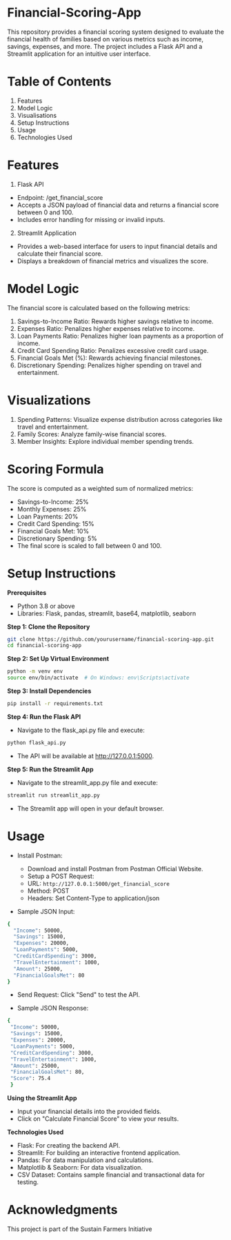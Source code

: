 # Financial-Scoring-App

This repository provides a financial scoring system designed to evaluate the financial health of families based on various metrics such as income, savings, expenses, and more. The project includes a Flask API and a Streamlit application for an intuitive user interface.

# Table of Contents
1. Features
2. Model Logic
3. Visualisations
4. Setup Instructions
5. Usage
6. Technologies Used

# Features
1. Flask API
  * Endpoint: /get_financial_score
  * Accepts a JSON payload of financial data and returns a financial score between 0 and 100.
  * Includes error handling for missing or invalid inputs.
    
2. Streamlit Application
  * Provides a web-based interface for users to input financial details and calculate their financial score.
  * Displays a breakdown of financial metrics and visualizes the score.
    
# Model Logic
The financial score is calculated based on the following metrics:
  1. Savings-to-Income Ratio: Rewards higher savings relative to income.
  2. Expenses Ratio: Penalizes higher expenses relative to income.
  3. Loan Payments Ratio: Penalizes higher loan payments as a proportion of income.
  4. Credit Card Spending Ratio: Penalizes excessive credit card usage.
  5. Financial Goals Met (%): Rewards achieving financial milestones.
  6. Discretionary Spending: Penalizes higher spending on travel and entertainment.

# Visualizations
1. Spending Patterns: Visualize expense distribution across categories like travel and entertainment.
2. Family Scores: Analyze family-wise financial scores.
3. Member Insights: Explore individual member spending trends.

# Scoring Formula
The score is computed as a weighted sum of normalized metrics:
  * Savings-to-Income: 25%
  * Monthly Expenses: 25%
  * Loan Payments: 20%
  * Credit Card Spending: 15%
  * Financial Goals Met: 10%
  * Discretionary Spending: 5%
* The final score is scaled to fall between 0 and 100.

# Setup Instructions
**Prerequisites**
- Python 3.8 or above
- Libraries: Flask, pandas, streamlit, base64, matplotlib, seaborn
  
**Step 1: Clone the Repository**
```bash
git clone https://github.com/yourusername/financial-scoring-app.git
cd financial-scoring-app
```

**Step 2: Set Up Virtual Environment**
```bash
python -m venv env
source env/bin/activate  # On Windows: env\Scripts\activate
```

**Step 3: Install Dependencies**
```bash
pip install -r requirements.txt
```

**Step 4: Run the Flask API**
- Navigate to the flask_api.py file and execute:
```bash
python flask_api.py
```
- The API will be available at http://127.0.0.1:5000.

**Step 5: Run the Streamlit App**
- Navigate to the streamlit_app.py file and execute:
```bash
streamlit run streamlit_app.py
```

* The Streamlit app will open in your default browser.

# Usage
* Install Postman:  
  * Download and install Postman from Postman Official Website.
  * Setup a POST Request:
   - URL: ```http://127.0.0.1:5000/get_financial_score```
   - Method: POST
   - Headers: Set Content-Type to application/json
     
* Sample JSON Input:
```bash
{
  "Income": 50000,
  "Savings": 15000,
  "Expenses": 20000,
  "LoanPayments": 5000,
  "CreditCardSpending": 3000,
  "TravelEntertainment": 1000,
  "Amount": 25000,
  "FinancialGoalsMet": 80
}
```

* Send Request: Click "Send" to test the API.

* Sample JSON Response:
```bash
{
 "Income": 50000,
 "Savings": 15000,
 "Expenses": 20000,
 "LoanPayments": 5000,
 "CreditCardSpending": 3000,
 "TravelEntertainment": 1000,
 "Amount": 25000,
 "FinancialGoalsMet": 80,
 "Score": 75.4
 }
```

**Using the Streamlit App**
- Input your financial details into the provided fields.
- Click on "Calculate Financial Score" to view your results.
  
**Technologies Used**
- Flask: For creating the backend API.
- Streamlit: For building an interactive frontend application.
- Pandas: For data manipulation and calculations.
- Matplotlib & Seaborn: For data visualization.
- CSV Dataset: Contains sample financial and transactional data for testing.

# Acknowledgments
This project is part of the Sustain Farmers Initiative
